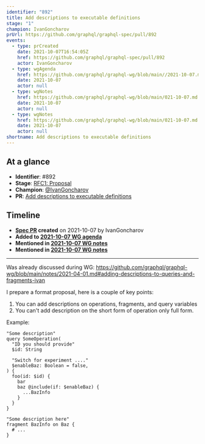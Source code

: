 ```yaml
---
identifier: "892"
title: Add descriptions to executable definitions
stage: "1"
champion: IvanGoncharov
prUrl: https://github.com/graphql/graphql-spec/pull/892
events:
  - type: prCreated
    date: 2021-10-07T16:54:05Z
    href: https://github.com/graphql/graphql-spec/pull/892
    actor: IvanGoncharov
  - type: wgAgenda
    href: https://github.com/graphql/graphql-wg/blob/main//2021-10-07.md
    date: 2021-10-07
    actor: null
  - type: wgNotes
    href: https://github.com/graphql/graphql-wg/blob/main/021-10-07.md
    date: 2021-10-07
    actor: null
  - type: wgNotes
    href: https://github.com/graphql/graphql-wg/blob/main/021-10-07.md
    date: 2021-10-07
    actor: null
shortname: Add descriptions to executable definitions
---
```


## At a glance

- **Identifier**: #892
- **Stage**: [RFC1: Proposal](https://github.com/graphql/graphql-spec/blob/main/CONTRIBUTING.md#stage-1-proposal)
- **Champion**: [@IvanGoncharov](https://github.com/IvanGoncharov)
- **PR**: [Add descriptions to executable definitions](https://github.com/graphql/graphql-spec/pull/892)

<!-- BEGIN_CUSTOM_TEXT -->



<!-- END_CUSTOM_TEXT -->

## Timeline

- **[Spec PR](https://github.com/graphql/graphql-spec/pull/892) created** on 2021-10-07 by IvanGoncharov
- **Added to [2021-10-07 WG agenda](https://github.com/graphql/graphql-wg/blob/main//2021-10-07.md)**
- **Mentioned in [2021-10-07 WG notes](https://github.com/graphql/graphql-wg/blob/main/021-10-07.md)**
- **Mentioned in [2021-10-07 WG notes](https://github.com/graphql/graphql-wg/blob/main/021-10-07.md)**

<!-- VERBATIM -->

---

Was already discussed during WG: https://github.com/graphql/graphql-wg/blob/main/notes/2021-04-01.md#adding-descriptions-to-queries-and-fragments-ivan

I prepare a format proposal, here is a couple of key points:
1. You can add descriptions on operations, fragments, and query variables
2. You can't add description on the short form of operation only full form.

Example:
```
"Some description"
query SomeOperation(
  "ID you should provide"
  $id: String
  
  "Switch for experiment ...."
  $enableBaz: Boolean = false,
) {
  foo(id: $id) {
    bar
    baz @include(if: $enableBaz) {
      ...BazInfo
    }
  }
}

"Some description here"
fragment BazInfo on Baz {
  # ...
}
```
